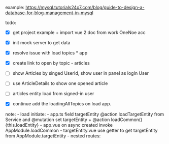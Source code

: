 example: https://mysql.tutorials24x7.com/blog/guide-to-design-a-database-for-blog-management-in-mysql 


todo:
 - [x] get project example + import vue 2 doc from work OneNoe acc
 - [x] init mock server to get data
 - [x] resolve issue with load topics * app
 - [x] create link to open by topic - articles
 - [ ] show Articles by singed UserId, show user in panel as logIn User
 - [ ] use ArticleDetails to show one opened article
 - [ ] articles entity load from signed-in user
 - [x] continue add the loadingAllTopics on load app.


 note: 
    - load initiate: 
        - app.ts 
            field targetEntity
            @action loadTargetEntity from Service and @mutation set targetEntity + @action loadCommon(){this.loadEntity}
        - app.vue
            on async created invoke AppModule.loadCommon
        - targetEntity.vue
            use getter to get targetEntity from AppModule.targetEntity
    - nested routes:


